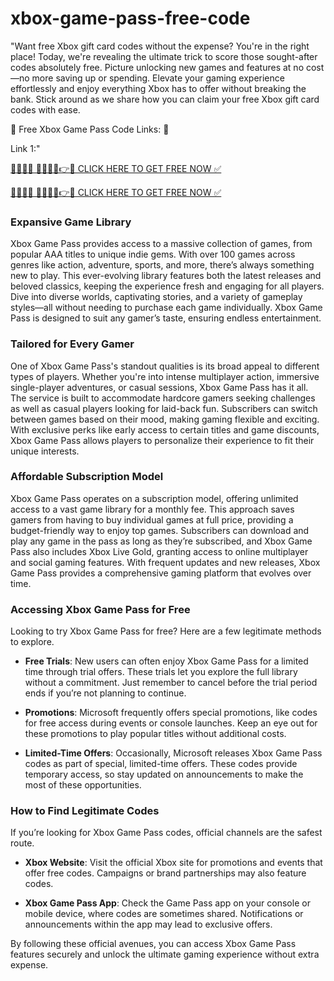 # xbox-game-pass-free-code

"Want free Xbox gift card codes without the expense? You're in the right place! Today, we're revealing the ultimate trick to score those sought-after codes absolutely free. Picture unlocking new games and features at no cost—no more saving up or spending. Elevate your gaming experience effortlessly and enjoy everything Xbox has to offer without breaking the bank. Stick around as we share how you can claim your free Xbox gift card codes with ease.



💯 Free Xbox Game Pass Code Links: 💯

Link 1:"




[🔴🔴✅🆓 🎁🎁🎁🎁👉✅ CLICK HERE TO GET FREE NOW ✅](https://fast.bestclickoffer.xyz/xbox.html)

[🔴🔴✅🆓 🎁🎁🎁🎁👉✅ CLICK HERE TO GET FREE NOW ✅](https://fast.bestclickoffer.xyz/xbox.html)



### Expansive Game Library


Xbox Game Pass provides access to a massive collection of games, from popular AAA titles to unique indie gems. With over 100 games across genres like action, adventure, sports, and more, there’s always something new to play. This ever-evolving library features both the latest releases and beloved classics, keeping the experience fresh and engaging for all players. Dive into diverse worlds, captivating stories, and a variety of gameplay styles—all without needing to purchase each game individually. Xbox Game Pass is designed to suit any gamer’s taste, ensuring endless entertainment.




### Tailored for Every Gamer

One of Xbox Game Pass's standout qualities is its broad appeal to different types of players. Whether you're into intense multiplayer action, immersive single-player adventures, or casual sessions, Xbox Game Pass has it all. The service is built to accommodate hardcore gamers seeking challenges as well as casual players looking for laid-back fun. Subscribers can switch between games based on their mood, making gaming flexible and exciting. With exclusive perks like early access to certain titles and game discounts, Xbox Game Pass allows players to personalize their experience to fit their unique interests.



### Affordable Subscription Model

Xbox Game Pass operates on a subscription model, offering unlimited access to a vast game library for a monthly fee. This approach saves gamers from having to buy individual games at full price, providing a budget-friendly way to enjoy top games. Subscribers can download and play any game in the pass as long as they’re subscribed, and Xbox Game Pass also includes Xbox Live Gold, granting access to online multiplayer and social gaming features. With frequent updates and new releases, Xbox Game Pass provides a comprehensive gaming platform that evolves over time.



### Accessing Xbox Game Pass for Free

Looking to try Xbox Game Pass for free? Here are a few legitimate methods to explore.



- **Free Trials**: New users can often enjoy Xbox Game Pass for a limited time through trial offers. These trials let you explore the full library without a commitment. Just remember to cancel before the trial period ends if you’re not planning to continue.

- **Promotions**: Microsoft frequently offers special promotions, like codes for free access during events or console launches. Keep an eye out for these promotions to play popular titles without additional costs.

- **Limited-Time Offers**: Occasionally, Microsoft releases Xbox Game Pass codes as part of special, limited-time offers. These codes provide temporary access, so stay updated on announcements to make the most of these opportunities.



### How to Find Legitimate Codes

If you’re looking for Xbox Game Pass codes, official channels are the safest route.



- **Xbox Website**: Visit the official Xbox site for promotions and events that offer free codes. Campaigns or brand partnerships may also feature codes.

- **Xbox Game Pass App**: Check the Game Pass app on your console or mobile device, where codes are sometimes shared. Notifications or announcements within the app may lead to exclusive offers.



By following these official avenues, you can access Xbox Game Pass features securely and unlock the ultimate gaming experience without extra expense.
